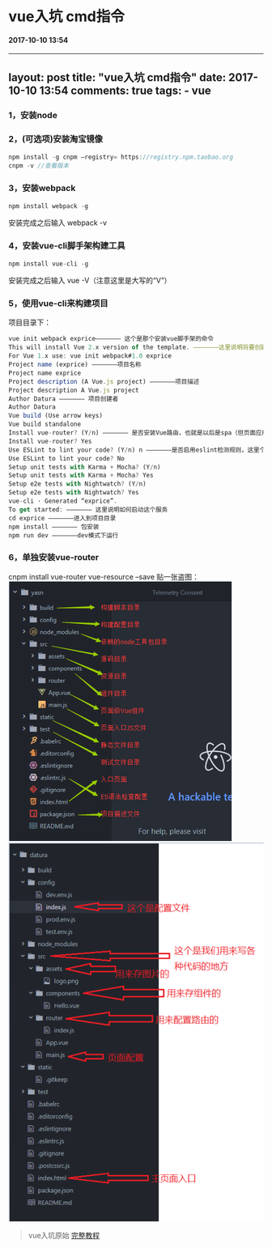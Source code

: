 # vue入坑 cmd指令
#### 2017-10-10 13:54
---
layout: post
title: "vue入坑 cmd指令"
date: 2017-10-10 13:54
comments: true
tags:
	- vue
---


### 1，安装node


### 2，(可选项)安装淘宝镜像
```javascript
npm install -g cnpm –registry= https://registry.npm.taobao.org
cnpm -v //查看版本
```
### 3，安装webpack
```javascript
npm install webpack -g
```
安装完成之后输入 webpack -v

### 4，安装vue-cli脚手架构建工具
```javascript
npm install vue-cli -g
```
安装完成之后输入 vue -V（注意这里是大写的“V”）

### 5，使用vue-cli来构建项目
项目目录下：
```javascript
vue init webpack exprice——————— 这个是那个安装vue脚手架的命令
This will install Vue 2.x version of the template. ———————这里说明将要创建一个vue 2.x版本的项目
For Vue 1.x use: vue init webpack#1.0 exprice
Project name (exprice) ———————项目名称
Project name exprice
Project description (A Vue.js project) ———————项目描述
Project description A Vue.js project
Author Datura ——————— 项目创建者
Author Datura
Vue build (Use arrow keys)
Vue build standalone
Install vue-router? (Y/n) ——————— 是否安装Vue路由，也就是以后是spa（但页面应用需要的模块）
Install vue-router? Yes
Use ESLint to lint your code? (Y/n) n ———————是否启用eslint检测规则，这里个人建议选no
Use ESLint to lint your code? No
Setup unit tests with Karma + Mocha? (Y/n)
Setup unit tests with Karma + Mocha? Yes
Setup e2e tests with Nightwatch? (Y/n)
Setup e2e tests with Nightwatch? Yes
vue-cli · Generated “exprice”.
To get started: ——————— 这里说明如何启动这个服务
cd exprice ———————进入到项目目录
npm install ——————— 包安装
npm run dev ———————dev模式下运行
```

### 6，单独安装vue-router
cnpm install vue-router vue-resource –save
贴一张盗图：
![](/images/inVue-1.png)
![](/images/inVue-2.png)

>vue入坑原始 [完整教程](http://www.jianshu.com/p/1626b8643676)


